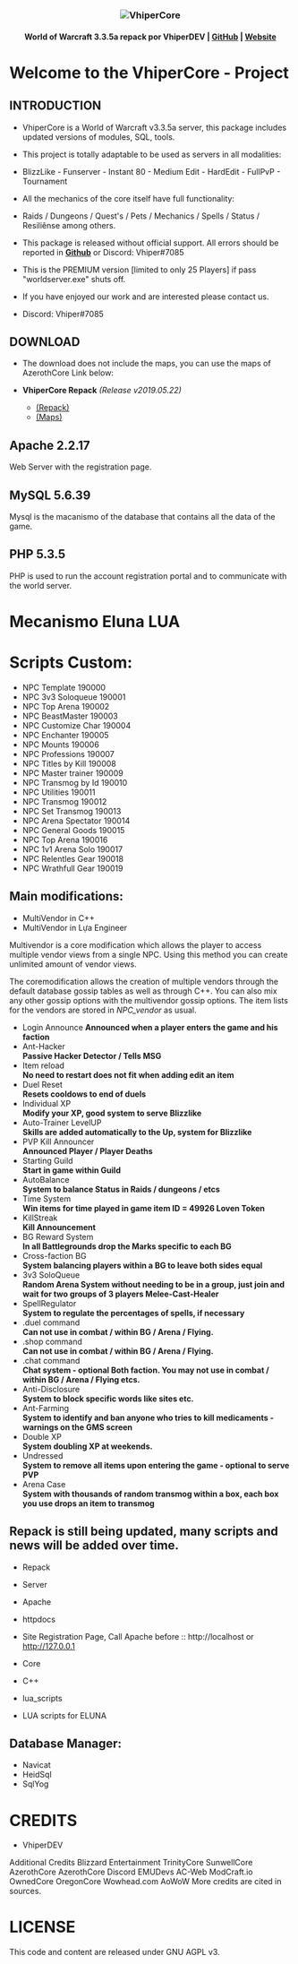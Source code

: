 ### <p align="center">![VhiperCore](https://media.discordapp.net/attachments/521114818535751681/580934854716162083/w40k0CLZAswQ8ocGJQRbI3wlu8_x9H4A-7h-Uxw6YXoS9gJSCmvbRdnj-JwnRsZgGBV6FTVLKZ6ZIJW0uhfh_y6pu64YF5hBZ1sC.png "VhiperCore")</p>

#### <p align="center"> World of Warcraft 3.3.5a repack por VhiperDEV | [GitHub](https://github.com/vhiperdev) | [Website](https://sites.google.com/view/wowemuladores)</p>


# Welcome to the VhiperCore - Project

## INTRODUCTION

- VhiperCore is a World of Warcraft v3.3.5a server, this package includes updated versions of modules, SQL, tools.

- This project is totally adaptable to be used as servers in all modalities:

- BlizzLike - Funserver - Instant 80 - Medium Edit - HardEdit - FullPvP - Tournament

- All the mechanics of the core itself have full functionality:

- Raids / Dungeons / Quest's / Pets / Mechanics / Spells / Status / Resiliênse among others.

- This package is released without official support. All errors should be reported in [**Github**](https://github.com/vhiperdev/VhiperCore/issues) or Discord: Vhiper#7085

- This is the PREMIUM version [limited to only 25 Players] if pass "worldserver.exe" shuts off.

- If you have enjoyed our work and are interested please contact us.

- Discord: Vhiper#7085

## DOWNLOAD

- The download does not include the maps, you can use the maps of AzerothCore Link below:

- **VhiperCore Repack** _(Release v2019.05.22)_
    - [(Repack)](https://rebrand.ly/vhipercore_project)
	- [(Maps)](https://rebrand.ly/vhipercore_mapas)
  

## Apache 2.2.17 
Web Server with the registration page.

## MySQL 5.6.39
Mysql is the macanismo of the database that contains all the data of the game.

## PHP 5.3.5
PHP is used to run the account registration portal and to communicate with the world server.

# Mecanismo Eluna LUA

# Scripts Custom:

- NPC Template 	    	190000
- NPC 3v3 Soloqueue   	190001
- NPC Top Arena	    	190002
- NPC BeastMaster     	190003
- NPC Customize Char  	190004
- NPC Enchanter 	190005
- NPC Mounts	    	190006
- NPC Professions     	190007
- NPC Titles by Kill 	190008
- NPC Master trainer  	190009
- NPC Transmog by Id 	190010
- NPC Utilities      	190011
- NPC Transmog  	190012
- NPC Set Transmog    	190013
- NPC Arena Spectator 	190014
- NPC General Goods	190015
- NPC Top Arena 	190016
- NPC 1v1 Arena Solo	190017
- NPC Relentles Gear  	190018
- NPC Wrathfull Gear	190019

## Main modifications:

- MultiVendor in C++ 
- MultiVendor in Lựa Engineer

Multivendor is a core modification which allows the player to access multiple vendor views from a single NPC.
Using this method you can create unlimited amount of vendor views.

The coremodification allows the creation of multiple vendors through the default database gossip tables as well as through C++.
You can also mix any other gossip options with the multivendor gossip options.
The item lists for the vendors are stored in _NPC_vendor_ as usual.

- Login Announce
**Announced when a player enters the game and his faction**
- Ant-Hacker 	    		
**Passive Hacker Detector / Tells MSG**
- Item reload 	    		
**No need to restart does not fit when adding edit an item**
- Duel Reset 	    		
**Resets cooldows to end of duels**
- Individual XP 		
**Modify your XP, good system to serve Blizzlike**
- Auto-Trainer LevelUP		
**Skills are added automatically to the Up, system for Blizzlike**
- PVP Kill Announcer  		
**Announced Player / Player Deaths**
- Starting Guild 		
**Start in game within Guild**
- AutoBalance 			
**System to balance Status in Raids / dungeons / etcs**
- Time System 			
**Win items for time played in game item ID = 49926 Loven Token**
- KillStreak 			
**Kill Announcement**
- BG Reward System 		
**In all Battlegrounds drop the Marks specific to each BG**
- Cross-faction BG 		
**System balancing players within a BG to leave both sides equal**
- 3v3 SoloQueue 		
**Random Arena System without needing to be in a group, just join and wait for two groups of 3 players Melee-Cast-Healer**
- SpellRegulator 		
**System to regulate the percentages of spells, if necessary**
- .duel command 		
**Can not use in combat / within BG / Arena / Flying.**
- .shop command 		
**Can not use in combat / within BG / Arena / Flying.**
- .chat command 		
**Chat system - optional Both faction. You may not use in combat / within BG / Arena / Flying etcs.**
- Anti-Disclosure 		
**System to block specific words like sites etc.**
- Ant-Farming 			
**System to identify and ban anyone who tries to kill medicaments - warnings on the GMS screen**
- Double XP 			
**System doubling XP at weekends.**
- Undressed			
**System to remove all items upon entering the game - optional to serve PVP**
- Arena Case 			
**System with thousands of random transmog within a box, each box you use drops an item to transmog**

## Repack is still being updated, many scripts and news will be added over time.


- Repack
- Server
- Apache
- httpdocs
- Site Registration Page, Call Apache before :: http://localhost or http://127.0.0.1

- Core
- C++
- lua_scripts
- LUA scripts for ELUNA

## Database Manager:
- Navicat
- HeidSql
- SqlYog


# CREDITS
- VhiperDEV

Additional Credits Blizzard Entertainment TrinityCore SunwellCore AzerothCore AzerothCore Discord EMUDevs AC-Web ModCraft.io OwnedCore OregonCore Wowhead.com AoWoW More credits are cited in sources.

# LICENSE
This code and content are released under GNU AGPL v3.
